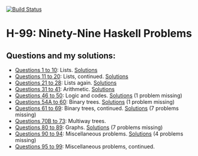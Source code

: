 [![Build Status](https://travis-ci.org/zcesur/h99.svg?branch=master)](https://travis-ci.org/zcesur/h99)

# H-99: Ninety-Nine Haskell Problems

## Questions and my solutions:

- [Questions 1 to 10](https://wiki.haskell.org/99_questions/1_to_10): Lists. [Solutions](./src/Problems01thru10.hs)
- [Questions 11 to 20](https://wiki.haskell.org/99_questions/11_to_20): Lists, continued. [Solutions](./src/Problems11thru20.hs)
- [Questions 21 to 28](https://wiki.haskell.org/99_questions/21_to_28): Lists again. [Solutions](./src/Problems21thru28.hs)
- [Questions 31 to 41](https://wiki.haskell.org/99_questions/31_to_41): Arithmetic. [Solutions](./src/Problems31thru41.hs)
- [Questions 46 to 50](https://wiki.haskell.org/99_questions/46_to_50): Logic and codes. [Solutions](./src/Problems46thru50.hs) (1 problem missing)
- [Questions 54A to 60](https://wiki.haskell.org/99_questions/54A_to_60): Binary trees. [Solutions](./src/Problems54Athru60.hs) (1 problem missing)
- [Questions 61 to 69](https://wiki.haskell.org/99_questions/61_to_69): Binary trees, continued. [Solutions](./src/Problems61thru69.hs) (7 problems missing)
- [Questions 70B to 73](https://wiki.haskell.org/99_questions/70B_to_73): Multiway trees.
- [Questions 80 to 89](https://wiki.haskell.org/99_questions/80_to_89): Graphs. [Solutions](./src/Problems80thru89.hs) (7 problems missing)
- [Questions 90 to 94](https://wiki.haskell.org/99_questions/90_to_94): Miscellaneous problems. [Solutions](./src/Problems90thru94.hs) (4 problems missing)
- [Questions 95 to 99](https://wiki.haskell.org/99_questions/95_to_99): Miscellaneous problems, continued.
